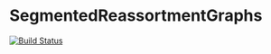 # SegmentedReassortmentGraphs

[![Build Status](https://github.com/PierreBarrat/SegmentedReassortmentGraphs.jl/actions/workflows/CI.yml/badge.svg?branch=master)](https://github.com/PierreBarrat/SegmentedReassortmentGraphs.jl/actions/workflows/CI.yml?query=branch%3Amaster)
